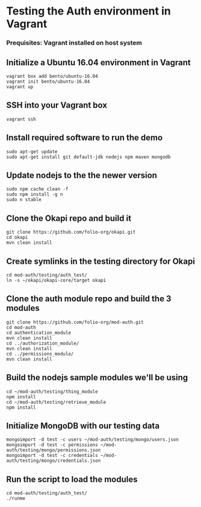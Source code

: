 # Testing the Auth environment in Vagrant

### Prequisites: Vagrant installed on host system

## Initialize a Ubuntu 16.04 environment in Vagrant

```
vagrant box add bento/ubuntu-16.04
vagrant init bento/ubuntu-16.04
vagrant up
```

## SSH into your Vagrant box
```
vagrant ssh
```

## Install required software to run the demo

```
sudo apt-get update
sudo apt-get install git default-jdk nodejs npm maven mongodb
```

## Update nodejs to the the newer version

```
sudo npm cache clean -f
sudo npm install -g n
sudo n stable
```

## Clone the Okapi repo and build it
```
git clone https://github.com/folio-org/okapi.git
cd okapi
mvn clean install
```

## Create symlinks in the testing directory for Okapi
```
cd mod-auth/testing/auth_test/
ln -s ~/okapi/okapi-core/target okapi
```

## Clone the auth module repo and build the 3 modules
```
git clone https://github.com/folio-org/mod-auth.git
cd mod-auth
cd authentication_module
mvn clean install
cd ../authorization_module/
mvn clean install
cd ../permissions_module/
mvn clean install
```

## Build the nodejs sample modules we'll be using

```
cd ~/mod-auth/testing/thing_module
npm install
cd ~/mod-auth/testing/retrieve_module
npm install
```

## Initialize MongoDB with our testing data

```
mongoimport -d test -c users ~/mod-auth/testing/mongo/users.json
mongoimport -d test -c permissions ~/mod-auth/testing/mongo/permissions.json  
mongoimport -d test -c credentials ~/mod-auth/testing/mongo/credentials.json 
```

## Run the script to load the modules

```
cd mod-auth/testing/auth_test/
./runme
```
